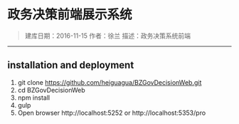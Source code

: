 # 政务决策前端展示系统
  > 建库日期：2016-11-15
  > 作者：徐兰
  > 描述：政务决策系统前端

-----

## installation and deployment
1. git clone https://github.com/heiguagua/BZGovDecisionWeb.git
2. cd BZGovDecisionWeb
3. npm install
4. gulp
5. Open browser http://localhost:5252 or http://localhost:5353/pro
